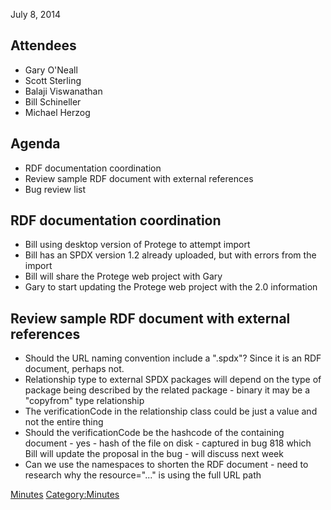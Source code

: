 July 8, 2014

## Attendees

  - Gary O'Neall
  - Scott Sterling
  - Balaji Viswanathan
  - Bill Schineller
  - Michael Herzog

## Agenda

  - RDF documentation coordination
  - Review sample RDF document with external references
  - Bug review list

## RDF documentation coordination

  - Bill using desktop version of Protege to attempt import
  - Bill has an SPDX version 1.2 already uploaded, but with errors from
    the import
  - Bill will share the Protege web project with Gary
  - Gary to start updating the Protege web project with the 2.0
    information

## Review sample RDF document with external references

  - Should the URL naming convention include a ".spdx"? Since it is an
    RDF document, perhaps not.
  - Relationship type to external SPDX packages will depend on the type
    of package being described by the related package - binary it may be
    a "copyfrom" type relationship
  - The verificationCode in the relationship class could be just a value
    and not the entire thing
  - Should the verificationCode be the hashcode of the containing
    document - yes - hash of the file on disk - captured in bug 818
    which Bill will update the proposal in the bug - will discuss next
    week
  - Can we use the namespaces to shorten the RDF document - need to
    research why the resource="..." is using the full URL path

[Minutes](Category:Technical "wikilink")
[Category:Minutes](Category:Minutes "wikilink")
